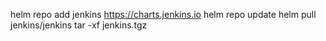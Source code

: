 helm repo add jenkins https://charts.jenkins.io
helm repo update
helm pull jenkins/jenkins
tar -xf jenkins.tgz
